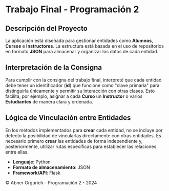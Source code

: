 # Trabajo Final - Programación 2

## Descripción del Proyecto

La aplicación está diseñada para gestionar entidades como **Alumnos**, **Cursos** e **Instructores**. La estructura está basada en el uso de repositorios en formato **JSON** para almacenar y organizar los datos de cada entidad.

## Interpretación de la Consigna

Para cumplir con la consigna del trabajo final, interpreté que cada entidad debe tener un identificador (**id**) que funcione como "clave primaria" para distinguirla únicamente y permitir su interacción con otras clases. Esto facilita, por ejemplo, asignar a cada **Curso** un **Instructor** o varios **Estudiantes** de manera clara y ordenada.


## Lógica de Vinculación entre Entidades

En los métodos implementados para **crear** cada entidad, no se incluye por defecto la posibilidad de vincularlas directamente con otras entidades. Es necesario primero **crear** las entidades de forma independiente y, posteriormente, utilizar rutas específicas para establecer las relaciones entre ellas.

- **Lenguaje**: Python
- **Formato de almacenamiento**: JSON
- **Framework/API**: Flask

© Abner Grgurich - Programación 2 - 2024
